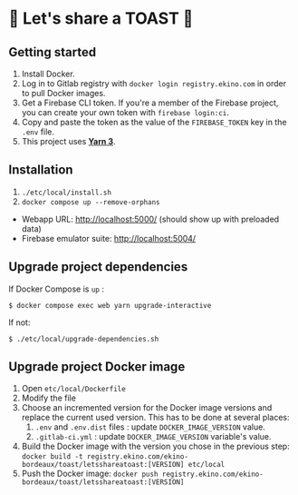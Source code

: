 # 🍞 Let's share a TOAST 🍞

## Getting started

1. Install Docker.
2. Log in to Gitlab registry with `docker login registry.ekino.com` in order to pull Docker images.
3. Get a Firebase CLI token. If you're a member of the Firebase project, you can create your own token with `firebase login:ci`.
4. Copy and paste the token as the value of the `FIREBASE_TOKEN` key in the `.env` file.
5. This project uses [**Yarn 3**](https://yarnpkg.com/getting-started/install).

## Installation

1. `./etc/local/install.sh`
2. `docker compose up --remove-orphans`

- Webapp URL: [http://localhost:5000/](http://localhost:5000/) (should show up with preloaded data)
- Firebase emulator suite: [http://localhost:5004/](http://localhost:5004/)

## Upgrade project dependencies

If Docker Compose is `up` :
```
$ docker compose exec web yarn upgrade-interactive
```

If not:
```
$ ./etc/local/upgrade-dependencies.sh
```

## Upgrade project Docker image

1. Open `etc/local/Dockerfile`
2. Modify the file
3. Choose an incremented version for the Docker image versions and replace the current used version. This has to be done at several places:
   1. `.env` and `.env.dist` files : update `DOCKER_IMAGE_VERSION` value.
   2. `.gitlab-ci.yml` : update `DOCKER_IMAGE_VERSION` variable's value.
4. Build the Docker image with the version you chose in the previous step: 
   ```docker build -t registry.ekino.com/ekino-bordeaux/toast/letsshareatoast:[VERSION] etc/local```
5. Push the Docker image: 
   ```docker push registry.ekino.com/ekino-bordeaux/toast/letsshareatoast:[VERSION]```
